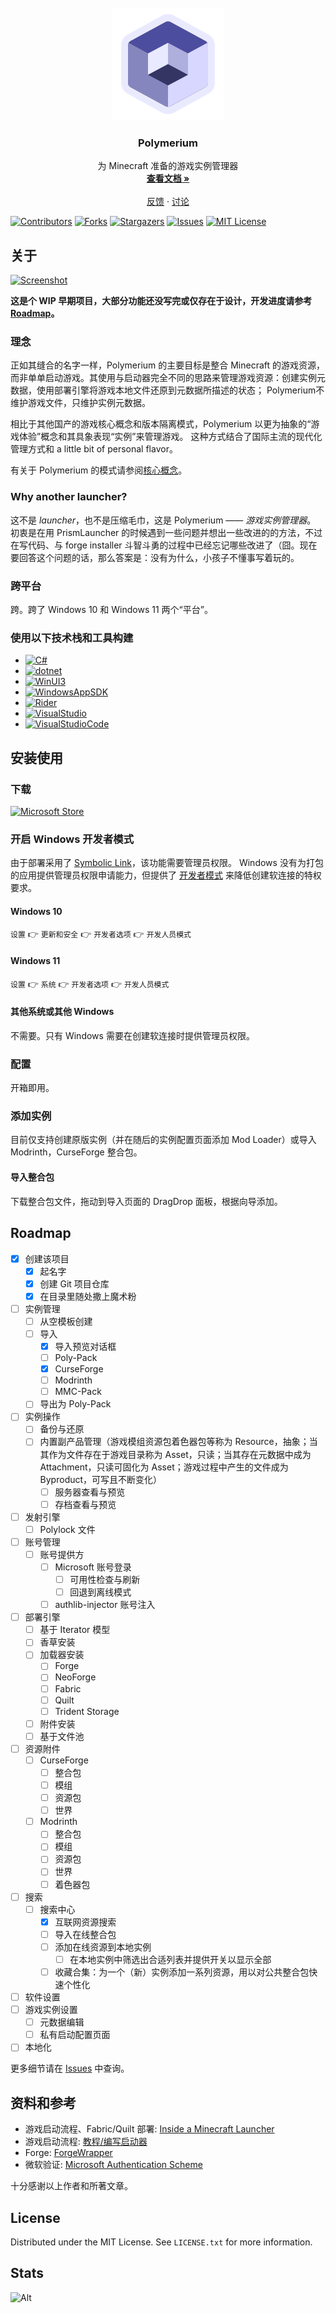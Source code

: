 <!-- PROJECT LOGO -->
<br />
<div align="center">
  <a href="https://github.com/d3ara1n/Polymerium">
    <img src="assets/images/Logo.png" alt="Logo" width="180" height="180">
  </a>

<h3 align="center">Polymerium</h3>

  <p>
    为 Minecraft 准备的游戏实例管理器
    <br />
    <a href="https://github.com/d3ara1n/Polymerium/wiki"><strong>查看文档 »</strong></a>
    <br />
    <br />
    <a href="https://github.com/d3ara1n/Polymerium/issues">反馈</a>
    ·
    <a href="https://github.com/d3ara1n/Polymerium/discussions">讨论</a>
  </p>
</div>

<!-- PROJECT SHIELDS -->
[![Contributors][contributors-shield]][contributors-url]
[![Forks][forks-shield]][forks-url]
[![Stargazers][stars-shield]][stars-url]
[![Issues][issues-shield]][issues-url]
[![MIT License][license-shield]][license-url]

<!-- ABOUT THE PROJECT -->

## 关于

[![Screenshot][product-screenshot]](#关于)

**这是个 WIP 早期项目，大部分功能还没写完或仅存在于设计，开发进度请参考 [Roadmap](#roadmap)。**

### 理念

正如其缝合的名字一样，Polymerium 的主要目标是整合 Minecraft
的游戏资源，而非单单启动游戏。其使用与启动器完全不同的思路来管理游戏资源：创建实例元数据，使用部署引擎将游戏本地文件还原到元数据所描述的状态；
Polymerium不维护游戏文件，只维护实例元数据。

相比于其他国产的游戏核心概念和版本隔离模式，Polymerium 以更为抽象的“游戏体验”概念和其具象表现“实例”来管理游戏。
这种方式结合了国际主流的现代化管理方式和 a little bit of personal flavor。

有关于 Polymerium
的模式请参阅[核心概念](https://github.com/d3ara1n/Polymerium/wiki/%E6%A0%B8%E5%BF%83%E6%A6%82%E5%BF%B5)。

### Why another launcher?

这不是 *launcher*，也不是压缩毛巾，这是 Polymerium —— *游戏实例管理器*。
初衷是在用 PrismLauncher 的时候遇到一些问题并想出一些改进的的方法，不过在写代码、与 forge installer
斗智斗勇的过程中已经忘记哪些改进了（囧。现在要回答这个问题的话，那么答案是：没有为什么，小孩子不懂事写着玩的。

### 跨平台

跨。跨了 Windows 10 和 Windows 11 两个“平台”。

### 使用以下技术栈和工具构建

* [![C#][CSharp]][CSharp-url]
* [![dotnet][DotNet]][DotNet-url]
* [![WinUI3][WinUI]][WinUI-url]
* [![WindowsAppSDK][WindowsAppSDK]][WindowsAppSDK-url]
* [![Rider][Rider]][Rider-url]
* [![VisualStudio][VisualStudio]][VisualStudio-url]
* [![VisualStudioCode][VSCode]][VSCode-url]

<!-- GETTING STARTED -->

## 安装使用

### 下载

[![Microsoft Store](https://get.microsoft.com/images/en-us%20dark.svg)](https://www.microsoft.com/store/apps/9NGQHHCT2Q6Z)

### 开启 Windows 开发者模式

由于部署采用了 [Symbolic Link](https://www.wikiwand.com/en/Symbolic_link)，该功能需要管理员权限。
Windows
没有为打包的应用提供管理员权限申请能力，但提供了 [开发者模式](https://blogs.windows.com/windowsdeveloper/2016/12/02/symlinks-windows-10/)
来降低创建软连接的特权要求。

#### Windows 10

`设置` 👉 `更新和安全` 👉 `开发者选项` 👉 `开发人员模式`

#### Windows 11

`设置` 👉 `系统` 👉 `开发者选项` 👉 `开发人员模式`

#### 其他系统或其他 Windows

不需要。只有 Windows 需要在创建软连接时提供管理员权限。

### 配置

开箱即用。

### 添加实例

目前仅支持创建原版实例（并在随后的实例配置页面添加 Mod Loader）或导入 Modrinth，CurseForge 整合包。

#### 导入整合包

下载整合包文件，拖动到导入页面的 DragDrop 面板，根据向导添加。

<!-- ROADMAP -->

## Roadmap

* [x] 创建该项目
    * [x] 起名字
    * [x] 创建 Git 项目仓库
    * [x] 在目录里随处撒上魔术粉
* [ ] 实例管理
    * [ ] 从空模板创建
    * [ ] 导入
        * [x] 导入预览对话框
        * [ ] Poly-Pack
        * [x] CurseForge
        * [ ] Modrinth
        * [ ] MMC-Pack
    * [ ] 导出为 Poly-Pack
* [ ] 实例操作
    * [ ] 备份与还原
    * [ ] 内置副产品管理（游戏模组资源包着色器包等称为 Resource，抽象；当其作为文件存在于游戏目录称为 Asset，只读；当其存在元数据中成为
      Attachment，只读可固化为 Asset；游戏过程中产生的文件成为 Byproduct，可写且不断变化）
        * [ ] 服务器查看与预览
        * [ ] 存档查看与预览
* [ ] 发射引擎
    * [ ] Polylock 文件
* [ ] 账号管理
    * [ ] 账号提供方
        * [ ] Microsoft 账号登录
            * [ ] 可用性检查与刷新
            * [ ] 回退到离线模式
        * [ ] authlib-injector 账号注入
* [ ] 部署引擎
    * [ ] 基于 Iterator 模型
    * [ ] 香草安装
    * [ ] 加载器安装
        * [ ] Forge
        * [ ] NeoForge
        * [ ] Fabric
        * [ ] Quilt
        * [ ] Trident Storage
    * [ ] 附件安装
    * [ ] 基于文件池
* [ ] 资源附件
    * [ ] CurseForge
        * [ ] 整合包
        * [ ] 模组
        * [ ] 资源包
        * [ ] 世界
    * [ ] Modrinth
        * [ ] 整合包
        * [ ] 模组
        * [ ] 资源包
        * [ ] 世界
        * [ ] 着色器包
* [ ] 搜索
    * [ ] 搜索中心
        * [x] 互联网资源搜索
        * [ ] 导入在线整合包
        * [ ] 添加在线资源到本地实例
            * [ ] 在本地实例中筛选出合适列表并提供开关以显示全部
        * [ ] 收藏合集：为一个（新）实例添加一系列资源，用以对公共整合包快速个性化
* [ ] 软件设置
* [ ] 游戏实例设置
    * [ ] 元数据编辑
    * [ ] 私有启动配置页面
* [ ] 本地化

更多细节请在 [Issues](https://github.com/d3ara1n/Polymerium/issues) 中查询。

<!-- REFERENCES -->

## 资料和参考

* 游戏启动流程、Fabric/Quilt 部署: [Inside a Minecraft Launcher][Inside-A-Minecraft-Launcher]
* 游戏启动流程: [教程/编写启动器][Tutorial-Making-Launcher]
* Forge: [ForgeWrapper][ForgeWrapperRepo]
* 微软验证: [Microsoft Authentication Scheme][Microsoft-Authentication-Scheme]

十分感谢以上作者和所著文章。

<!-- LICENSE -->

## License

Distributed under the MIT License. See `LICENSE.txt` for more information.

## Stats

![Alt](https://repobeats.axiom.co/api/embed/594b206d199e6aae83226e6b7b834f6896322858.svg "Repobeats analytics image")

<!-- MARKDOWN LINKS & IMAGES -->
<!-- https://www.markdownguide.org/basic-syntax/#reference-style-links -->

[contributors-shield]: https://img.shields.io/github/contributors/d3ara1n/Polymerium.svg?style=for-the-badge

[contributors-url]: https://github.com/d3ara1n/Polymerium/graphs/contributors

[forks-shield]: https://img.shields.io/github/forks/d3ara1n/Polymerium.svg?style=for-the-badge

[forks-url]: https://github.com/d3ara1n/Polymerium/network/members

[stars-shield]: https://img.shields.io/github/stars/d3ara1n/Polymerium.svg?style=for-the-badge

[stars-url]: https://github.com/d3ara1n/Polymerium/stargazers

[issues-shield]: https://img.shields.io/github/issues/d3ara1n/Polymerium.svg?style=for-the-badge

[issues-url]: https://github.com/d3ara1n/Polymerium/issues

[license-shield]: https://img.shields.io/github/license/d3ara1n/Polymerium.svg?style=for-the-badge

[license-url]: https://github.com/d3ara1n/Polymerium/blob/master/LICENSE.txt

[product-screenshot]: assets/images/Screenshot.gif

[CSharp]: https://img.shields.io/badge/C%23-11-239120?style=for-the-badge&logoColor=white

[CSharp-url]: https://learn.microsoft.com/en-us/dotnet/csharp/

[DotNet]: https://img.shields.io/badge/.NET-7-5C2D91?style=for-the-badge&logoColor=white

[DotNet-url]: https://dotnet.microsoft.com/

[WinUI]: https://img.shields.io/badge/WinUI-3-0F5197?style=for-the-badge&logoColor=white

[WinUI-url]: https://microsoft.github.io/microsoft-ui-xaml/

[WindowsAppSDK]: https://img.shields.io/badge/Windows%20App%20SDK-1.3-20000?style=for-the-badge&logoColor=white

[WindowsAppSDK-url]: https://github.com/microsoft/WindowsAppSDK

[Rider]: https://img.shields.io/badge/Rider-DE1369?style=for-the-badge&logo=Rider&logoColor=white

[Rider-url]: https://www.jetbrains.com/rider/

[VisualStudio]: https://img.shields.io/badge/Visual_Studio-5C2D91?style=for-the-badge&logo=visual%20studio&logoColor=white

[VisualStudio-url]: https://visualstudio.microsoft.com

[VSCode]: https://img.shields.io/badge/Visual_Studio_Code-0078D4?style=for-the-badge&logo=visual%20studio%20code&logoColor=white

[VSCode-url]: https://code.visualstudio.com/

[Inside-A-Minecraft-Launcher]: https://ryanccn.dev/posts/inside-a-minecraft-launcher

[Tutorial-Making-Launcher]: https://minecraft.fandom.com/zh/wiki/%E6%95%99%E7%A8%8B/%E7%BC%96%E5%86%99%E5%90%AF%E5%8A%A8%E5%99%A8

[ForgeWrapperRepo]: https://github.com/ZekerZhayard/ForgeWrapper

[Microsoft-Authentication-Scheme]: https://wiki.vg/Microsoft_Authentication_Scheme
